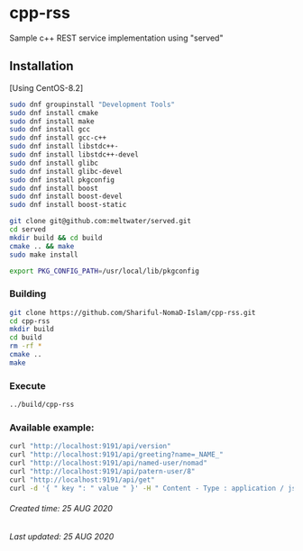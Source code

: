 # cpp-rss
Sample c++ REST service implementation using "served"


## Installation

[Using CentOS-8.2]

```bash
sudo dnf groupinstall "Development Tools"
sudo dnf install cmake
sudo dnf install make
sudo dnf install gcc
sudo dnf install gcc-c++
sudo dnf install libstdc++-
sudo dnf install libstdc++-devel
sudo dnf install glibc
sudo dnf install glibc-devel
sudo dnf install pkgconfig
sudo dnf install boost
sudo dnf install boost-devel
sudo dnf install boost-static

git clone git@github.com:meltwater/served.git
cd served
mkdir build && cd build
cmake .. && make
sudo make install

export PKG_CONFIG_PATH=/usr/local/lib/pkgconfig
```

### Building

```bash
git clone https://github.com/Shariful-NomaD-Islam/cpp-rss.git
cd cpp-rss
mkdir build
cd build
rm -rf *
cmake .. 
make
```

### Execute

```bash
../build/cpp-rss
```

### Available example:

```bash
curl "http://localhost:9191/api/version"
curl "http://localhost:9191/api/greeting?name=_NAME_"
curl "http://localhost:9191/api/named-user/nomad"
curl "http://localhost:9191/api/patern-user/8"
curl "http://localhost:9191/api/get"
curl -d '{ " key ": " value " }' -H " Content - Type : application / json " -X POST http://localhost:9191/api/post/45
```



###### Created time: 25 AUG 2020
###### Last updated: 25 AUG 2020